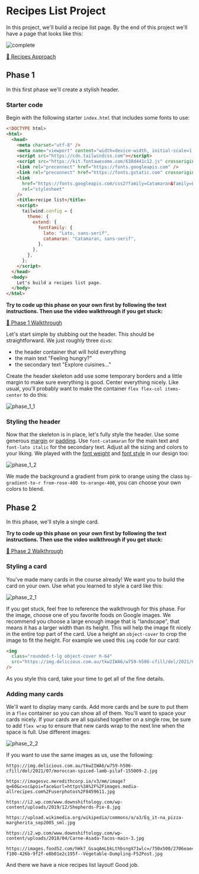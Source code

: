 # Recipes List Project

In this project, we'll build a recipe list page. By the end of this project we'll have a page that
looks like this:

![complete](./images/complete.png)

[🎥 Recipes Approach](https://vimeo.com/704378327)

## Phase 1

In this first phase we'll create a stylish header.

### Starter code

Begin with the following starter `index.html` that includes some fonts to use:

```html
<!DOCTYPE html>
<html>
  <head>
    <meta charset="utf-8" />
    <meta name="viewport" content="width=device-width, initial-scale=1.0" />
    <script src="https://cdn.tailwindcss.com"></script>
    <script src="https://kit.fontawesome.com/638d441c12.js" crossorigin="anonymous"></script>
    <link rel="preconnect" href="https://fonts.googleapis.com" />
    <link rel="preconnect" href="https://fonts.gstatic.com" crossorigin />
    <link
      href="https://fonts.googleapis.com/css2?family=Catamaran&family=Lato:ital,wght@0,400;0,700;1,400;1,700&display=swap"
      rel="stylesheet"
    />
    <title>recipe list</title>
    <script>
      tailwind.config = {
        theme: {
          extend: {
            fontFamily: {
              lato: "Lato, sans-serif",
              catamaran: "Catamaran, sans-serif",
            },
          },
        },
      };
    </script>
  </head>
  <body>
    Let's build a recipes list page.
  </body>
</html>
```

**Try to code up this phase on your own first by following the text instructions. Then
use the video walkthrough if you get stuck:**

[🎥 Phase 1 Walkthrough](https://vimeo.com/702676273)

Let's start simple by stubbing out the header. This should be straightforward. We just roughly three
`div`s:

- the header container that will hold everything
- the main text "Feeling hungry?"
- the secondary text "Explore cuisines..."

Create the header skeleton add use some temporary borders and a little margin to make sure
everything is good. Center everything nicely. Like usual, you'll probably want to make the container
`flex flex-col items-center` to do this:

![phase_1_1](./images/phase_1_1.png)

### Styling the header

Now that the skeleton is in place, let's fully style the header. Use some generous
[margin](https://tailwindcss.com/docs/margin) or [padding](https://tailwindcss.com/docs/padding).
Use `font-catamaran` for the main text and `font-lato italic` for the secondary text. Adjust all the sizing
and colors to your liking. We played with the
[font weight](https://tailwindcss.com/docs/font-weight) and
[font style](https://tailwindcss.com/docs/font-style) in our design too:

![phase_1_2](./images/phase_1_2.png)

We made the background a gradient from pink to orange using the class
`bg-gradient-to-r from-rose-400 to-orange-400`, you can choose your own colors to blend.

## Phase 2

In this phase, we'll style a single card.

**Try to code up this phase on your own first by following the text instructions. Then
use the video walkthrough if you get stuck:**

[🎥 Phase 2 Walkthrough](https://vimeo.com/702675434)

### Styling a card

You've made many cards in the course already! We want you to build the card on your own. Use what
you learned to style a card like this:

![phase_2_1](./images/phase_2_1.png)

If you get stuck, feel free to reference the walkthrough for this phase. For the image, choose one
of you favorite foods on Google images. We recommend you choose a large enough image that is
"landscape", that means it has a larger width than its height. This will help the image fit nicely
in the entire top part of the card. Use a height an `object-cover` to crop the image to fit the
height. For example we used this `img` code for our card:

```html
<img
  class="rounded-t-lg object-cover h-64"
  src="https://img.delicious.com.au/tkw2IWA6/w759-h506-cfill/del/2021/07/moroccan-spiced-lamb-pilaf-155009-2.jpg"
/>
```

As you style this card, take your time to get all of the fine details.

### Adding many cards

We'll want to display many cards. Add more cards and be sure to put them in a `flex` container so
you can show all of them. You'll want to space your cards nicely. If your cards are all squished
together on a single row, be sure to add `flex wrap` to ensure that new cards wrap to the next line
when the space is full. Use different images:

![phase_2_2](./images/phase_2_2.png)

If you want to use the same images as us, use the following:

```
https://img.delicious.com.au/tkw2IWA6/w759-h506-cfill/del/2021/07/moroccan-spiced-lamb-pilaf-155009-2.jpg

https://imagesvc.meredithcorp.io/v3/mm/image?q=60&c=sc&poi=face&url=https%3A%2F%2Fimages.media-allrecipes.com%2Fuserphotos%2F8459611.jpg

https://i2.wp.com/www.downshiftology.com/wp-content/uploads/2019/12/Shepherds-Pie-8.jpg

https://upload.wikimedia.org/wikipedia/commons/a/a3/Eq_it-na_pizza-margherita_sep2005_sml.jpg

https://i2.wp.com/www.downshiftology.com/wp-content/uploads/2018/04/Carne-Asada-Tacos-main-3.jpg

https://images.food52.com/hHk7_GsaqAmLbkLthbsngX71wlc=/750x500/2706eae4-f100-426b-9f2f-e8b01e2c195f--Vegetable-Dumpling-F52Post.jpg
```

And there we have a nice recipes list layout! Good job.
